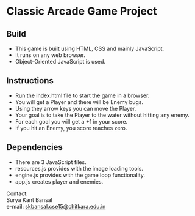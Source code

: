 # Classic Arcade Game Project

## Build

* This game is built using HTML, CSS and mainly JavaScript.
* It runs on any web browser.
* Object-Oriented JavaScript is used.

## Instructions

* Run the index.html file to start the game in a browser.
* You will get a Player and there will be Enemy bugs.
* Using they arrow keys you can move the Player.
* Your goal is to take the Player to the water without hitting any enemy.
* For each goal you will get a +1 in your score.
* If you hit an Enemy, you score reaches zero.

## Dependencies

* There are 3 JavaScript files.
* resources.js provides with the image loading tools.
* engine.js provides with the game loop functionality.
* app.js creates player and enemies.

Contact:<br>
Surya Kant Bansal<br>
e-mail: skbansal.cse15@chitkara.edu.in
